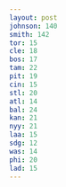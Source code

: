 ```yaml
---
layout: post
johnson: 140
smith: 142
tor: 15
cle: 18
bos: 17
tam: 22
pit: 19
cin: 15
stl: 20
atl: 14
bal: 24
kan: 21
nyy: 21
laa: 15
sdg: 12
was: 14
phi: 20
lad: 15
---
```

